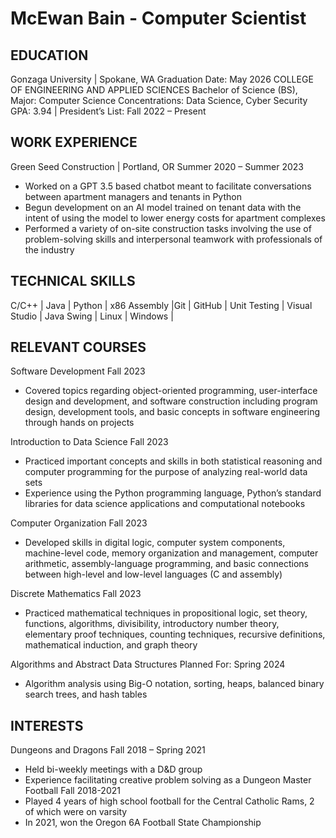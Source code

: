 # McEwan Bain - Computer Scientist 			

## EDUCATION
Gonzaga University | Spokane, WA						  Graduation Date: May 2026
COLLEGE OF ENGINEERING AND APPLIED SCIENCES
Bachelor of Science (BS), Major: Computer Science 
Concentrations: Data Science, Cyber Security
GPA: 3.94 | President’s List: Fall 2022 – Present

## WORK EXPERIENCE
Green Seed Construction | Portland, OR						Summer 2020 – Summer 2023
- Worked on a GPT 3.5 based chatbot meant to facilitate conversations between apartment managers and tenants in Python
-	Begun development on an AI model trained on tenant data with the intent of using the model to lower energy costs for apartment complexes
- Performed a variety of on-site construction tasks involving the use of problem-solving skills and interpersonal teamwork with professionals of the industry

## TECHNICAL SKILLS
C/C++ | Java | Python | x86 Assembly |Git | GitHub | Unit Testing | Visual Studio | Java Swing | Linux | Windows |

## RELEVANT COURSES
Software Development								                                           Fall 2023
- Covered topics regarding object-oriented programming, user-interface design and development, and software construction including program design, development tools, and basic concepts in software engineering through hands on projects
  
Introduction to Data Science								                           Fall 2023
-	Practiced important concepts and skills in both statistical reasoning and computer programming for the purpose of analyzing real-world data sets
-	Experience using the Python programming language, Python’s standard libraries for data science applications and computational notebooks
  
Computer Organization 					                                                                                        Fall 2023
-	Developed skills in digital logic, computer system components, machine-level code, memory organization and management, computer arithmetic, assembly-language programming, and basic connections between high-level and low-level languages (C and assembly)
  
Discrete Mathematics								                                           Fall 2023
- Practiced mathematical techniques in propositional logic, set theory, functions, algorithms, divisibility, introductory number theory, elementary proof techniques, counting techniques, recursive definitions, mathematical induction, and graph theory
  
Algorithms and Abstract Data Structures					                            Planned For: Spring 2024
-	Algorithm analysis using Big-O notation, sorting, heaps, balanced binary search trees, and hash tables

  ## INTERESTS
Dungeons and Dragons								       Fall 2018 – Spring 2021
-	Held bi-weekly meetings with a D&D group
-	Experience facilitating creative problem solving as a Dungeon Master  
Football											                  Fall 2018-2021
-	Played 4 years of high school football for the Central Catholic Rams, 2 of which were on varsity
-	In 2021, won the Oregon 6A Football State Championship

<!--
**McEwan56/McEwan56** is a ✨ _special_ ✨ repository because its `README.md` (this file) appears on your GitHub profile.

Here are some ideas to get you started:

- 🔭 I’m currently working on ...
- 🌱 I’m currently learning ...
- 👯 I’m looking to collaborate on ...
- 🤔 I’m looking for help with ...
- 💬 Ask me about ...
- 📫 How to reach me: ...
- 😄 Pronouns: ...
- ⚡ Fun fact: ...
-->
